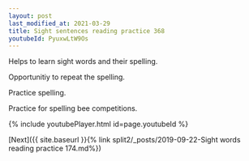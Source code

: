 ```yaml
---
layout: post
last_modified_at: 2021-03-29
title: Sight sentences reading practice 368
youtubeId: PyuxwLtW9Os
---
```

 
 
Helps to learn sight words and their spelling.

Opportunitiy to repeat the spelling. 

Practice spelling. 
 
Practice for spelling bee competitions. 
 
{% include youtubePlayer.html id=page.youtubeId %}
 
 

[Next]({{ site.baseurl }}{% link  split2/_posts/2019-09-22-Sight words reading practice 174.md%})
 
